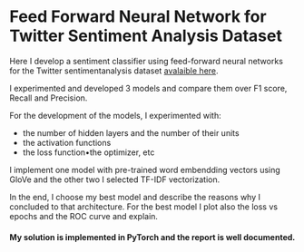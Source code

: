# Feed Forward Neural Network for Twitter Sentiment Analysis Dataset

Here I develop a sentiment classifier using feed-forward neural networks for the Twitter sentimentanalysis dataset [avalaible here](https://drive.google.com/file/d/1dTIWNpjlrnTQBIQtaGOh0jCRYZiAQO79/view). 

I experimented and developed 3 models and compare them over F1 score, Recall and Precision. 

For the development of the models, I experimented with:
* the number of hidden layers and the number of their units
* the activation functions
* the loss function•the optimizer, etc

I implement one model with pre-trained word embendding vectors using GloVe and the other two I selected TF-IDF vectorization.

In the end, I choose my best model and describe the reasons why I concluded to that architecture. 
For the best model I plot also the loss vs epochs and the ROC curve and explain.

#### My solution is implemented in PyTorch and the report is well documented.
